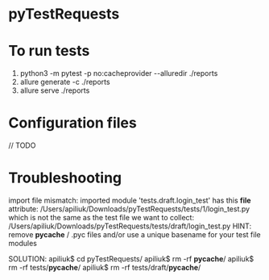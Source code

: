 # pyTestRequests

# To run tests
1. python3 -m pytest  -p no:cacheprovider  --alluredir ./reports
2. allure generate -c ./reports
3. allure serve ./reports


# Configuration files
// TODO

# Troubleshooting
import file mismatch:
imported module 'tests.draft.login_test' has this __file__ attribute:
  /Users/apiliuk/Downloads/pyTestRequests/tests/1/login_test.py
which is not the same as the test file we want to collect:
  /Users/apiliuk/Downloads/pyTestRequests/tests/draft/login_test.py
HINT: remove __pycache__ / .pyc files and/or use a unique basename for your test file modules


SOLUTION:
apiliuk$ cd pyTestRequests/
apiliuk$ rm -rf __pycache__/
apiliuk$ rm -rf tests/__pycache__/
apiliuk$ rm -rf tests/draft/__pycache__/
